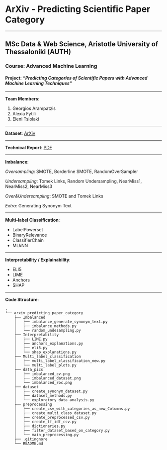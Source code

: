 # ArXiv - Predicting Scientific Paper Category
----------------------------------------------------
## MSc Data & Web Science, Aristotle University of Thessaloniki (AUTH)
### Course: Advanced Machine Learning
#### Project: *“Predicting Categories of Scientific Papers with Advanced Machine Learning Techniques”*

----------------------------------------------------
**Team Members**:
1. Georgios Arampatzis
2. Alexia Fytili
3. Eleni Tsiolaki

----------------------------------------------------
**Dataset**:
[ArXiv](https://www.kaggle.com/Cornell-University/arxiv)

----------------------------------------------------
**Technical Report**:
[PDF](https://drive.google.com/file/d/14UlJz5SI7Mmj1yY5Vh0y9yGrHf15Axwb/view?usp=sharing)

----------------------------------------------------
**Imbalance**:

*Oversampling*: SMOTE, Borderline SMOTE, RandomOverSampler

*Undersampling*: Tomek Links, Random Undersampling, NearMiss1, NearMiss2, NearMiss3

*Over&Undersampling*: SMOTE and Tomek Links

*Extra*: Generating Synonym Text

----------------------------------------------------
**Multi-label Classification**:
- LabelPowerset
- BinaryRelevance
- ClassifierChain
- ML*k*NN

----------------------------------------------------
**Interpretability / Explainability**:
- ELI5
- LIME
- Anchors
- SHAP

----------------------------------------------------
**Code Structure**:
```
.
└── arxiv_predicting_paper_category
    ├── Imbalanced
    │   ├── imbalance_generate_synonym_text.py
    │   ├── imbalance_methods.py
    │   └── random_undesampling.py
    ├── Interpretability
    │   ├── LIME.py
    │   ├── anchors_explanations.py
    │   ├── eli5.py
    │   └── shap_explanations.py
    ├── Multi_label_classification
    │   ├── multi_label_classification_new.py
    │   └── multi_label_plots.py
    ├── data_pics
    │   ├── imbalanced_cv.png
    │   ├── imbalanced_dataset.png
    │   └── imbalanced_roc.png
    ├── dataset
    │   ├── create_synonym_dataset.py
    │   ├── dataset_methods.py
    │   └── exploratory_data_analysis.py
    ├── preprocessing
    │   ├── create_csv_with_categories_as_new_Columns.py
    │   ├── create_multi_class_dataset.py
    │   ├── create_preprocessed_csv.py
    │   ├── create_tf_idf_csv.py
    │   ├── dictionaries.py
    │   ├── filter_dataset_based_on_category.py
    │   └── main_preprocessing.py
    ├── .gitingnore
    └── README.md
```


